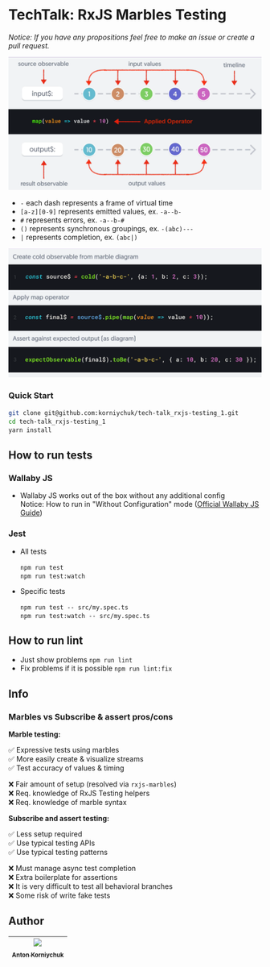 # TechTalk: RxJS Marbles Testing 

*Notice: If you have any propositions feel free to make an issue or create a pull request.*

![ Diagram Example (c) Ultimate Courses -> RxJS MasterClass](resources/marble-example.png)

* `-` each dash represents a frame of virtual time
* `[a-z][0-9]` represents emitted values, ex. `-a--b-`
* `#` represents errors, ex. `-a--b-#`
* `()` represents synchronous groupings, ex. `-(abc)---`
* `|` represents completion, ex. `(abc|)`

![ Code Example (c) Ultimate Courses -> RxJS MasterClass](resources/marble-code-example.png)

### Quick Start

```bash
git clone git@github.com:korniychuk/tech-talk_rxjs-testing_1.git
cd tech-talk_rxjs-testing_1
yarn install
```

## How to run tests

### Wallaby JS

* Wallaby JS works out of the box without any additional config  
  Notice: How to run in "Without Configuration" mode ([Official Wallaby JS Guide](https://wallabyjs.com/docs/intro/config.html#automatic-configuration))

### Jest

* All tests

  `npm run test`  
  `npm run test:watch`

* Specific tests

  `npm run test -- src/my.spec.ts`  
  `npm run test:watch -- src/my.spec.ts`

## How to run lint

* Just show problems `npm run lint`
* Fix problems if it is possible `npm run lint:fix`

## Info

### Marbles vs Subscribe & assert pros/cons

**Marble testing:**  

✅ Expressive tests using marbles  
✅ More easily create & visualize streams  
✅ Test accuracy of values & timing  

❌ Fair amount of setup (resolved via `rxjs-marbles`)  
❌ Req. knowledge of RxJS Testing helpers  
❌ Req. knowledge of marble syntax  

**Subscribe and assert testing:**  

✅ Less setup required  
✅ Use typical testing APIs  
✅ Use typical testing patterns  

❌ Must manage async test completion  
❌ Extra boilerplate for assertions  
❌ It is very difficult to test all behavioral branches  
❌ Some risk of write fake tests  

## Author

| [<img src="https://www.korniychuk.pro/avatar.jpg" width="100px;"/><br /><sub>Anton Korniychuk</sub>](https://korniychuk.pro) |
| :---: |
